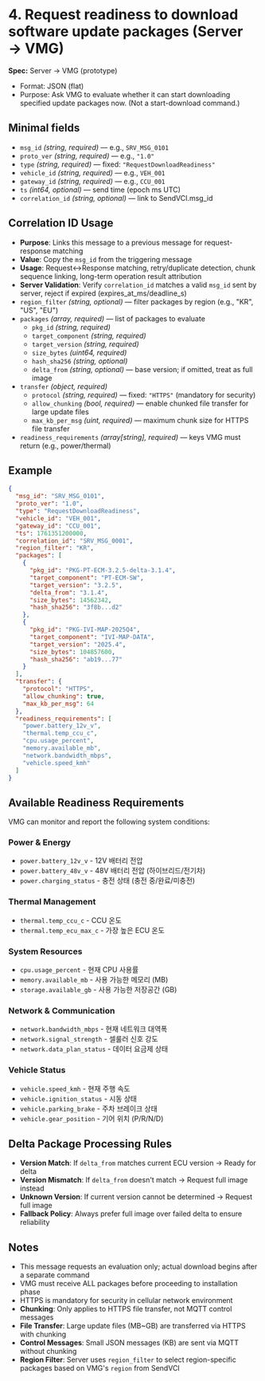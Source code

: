 # 4. Request readiness to download software update packages (Server → VMG)

**Spec:** Server → VMG (prototype)

- Format: JSON (flat)
- Purpose: Ask VMG to evaluate whether it can start downloading specified update packages now. (Not a start-download command.)

## Minimal fields
- `msg_id` *(string, required)* — e.g., `SRV_MSG_0101`
- `proto_ver` *(string, required)* — e.g., `"1.0"`
- `type` *(string, required)* — fixed: `"RequestDownloadReadiness"`
- `vehicle_id` *(string, required)* — e.g., `VEH_001`
- `gateway_id` *(string, required)* — e.g., `CCU_001`
- `ts` *(int64, optional)* — send time (epoch ms UTC)
- `correlation_id` *(string, optional)* — link to SendVCI.msg_id

## Correlation ID Usage
- **Purpose**: Links this message to a previous message for request-response matching
- **Value**: Copy the `msg_id` from the triggering message
- **Usage**: Request↔Response matching, retry/duplicate detection, chunk sequence linking, long-term operation result attribution
- **Server Validation**: Verify `correlation_id` matches a valid `msg_id` sent by server, reject if expired (expires_at_ms/deadline_s)
- `region_filter` *(string, optional)* — filter packages by region (e.g., "KR", "US", "EU")
- `packages` *(array, required)* — list of packages to evaluate
  - `pkg_id` *(string, required)*
  - `target_component` *(string, required)*
  - `target_version` *(string, required)*
  - `size_bytes` *(uint64, required)*
  - `hash_sha256` *(string, optional)*
  - `delta_from` *(string, optional)* — base version; if omitted, treat as full image
- `transfer` *(object, required)*
  - `protocol` *(string, required)* — fixed: `"HTTPS"` (mandatory for security)
  - `allow_chunking` *(bool, required)* — enable chunked file transfer for large update files
  - `max_kb_per_msg` *(uint, required)* — maximum chunk size for HTTPS file transfer
- `readiness_requirements` *(array[string], required)* — keys VMG must return (e.g., power/thermal)

## Example
```json
{
  "msg_id": "SRV_MSG_0101",
  "proto_ver": "1.0",
  "type": "RequestDownloadReadiness",
  "vehicle_id": "VEH_001",
  "gateway_id": "CCU_001",
  "ts": 1761351200000,
  "correlation_id": "SRV_MSG_0001",
  "region_filter": "KR",
  "packages": [
    {
      "pkg_id": "PKG-PT-ECM-3.2.5-delta-3.1.4",
      "target_component": "PT-ECM-SW",
      "target_version": "3.2.5",
      "delta_from": "3.1.4",
      "size_bytes": 14562342,
      "hash_sha256": "3f8b...d2"
    },
    {
      "pkg_id": "PKG-IVI-MAP-2025Q4",
      "target_component": "IVI-MAP-DATA",
      "target_version": "2025.4",
      "size_bytes": 104857600,
      "hash_sha256": "ab19...77"
    }
  ],
  "transfer": {
    "protocol": "HTTPS",
    "allow_chunking": true,
    "max_kb_per_msg": 64
  },
  "readiness_requirements": [
    "power.battery_12v_v",
    "thermal.temp_ccu_c",
    "cpu.usage_percent",
    "memory.available_mb",
    "network.bandwidth_mbps",
    "vehicle.speed_kmh"
  ]
}
```

## Available Readiness Requirements
VMG can monitor and report the following system conditions:

### **Power & Energy**
- `power.battery_12v_v` - 12V 배터리 전압
- `power.battery_48v_v` - 48V 배터리 전압 (하이브리드/전기차)
- `power.charging_status` - 충전 상태 (충전 중/완료/미충전)

### **Thermal Management**
- `thermal.temp_ccu_c` - CCU 온도
- `thermal.temp_ecu_max_c` - 가장 높은 ECU 온도

### **System Resources**
- `cpu.usage_percent` - 현재 CPU 사용률
- `memory.available_mb` - 사용 가능한 메모리 (MB)
- `storage.available_gb` - 사용 가능한 저장공간 (GB)

### **Network & Communication**
- `network.bandwidth_mbps` - 현재 네트워크 대역폭
- `network.signal_strength` - 셀룰러 신호 강도
- `network.data_plan_status` - 데이터 요금제 상태

### **Vehicle Status**
- `vehicle.speed_kmh` - 현재 주행 속도
- `vehicle.ignition_status` - 시동 상태
- `vehicle.parking_brake` - 주차 브레이크 상태
- `vehicle.gear_position` - 기어 위치 (P/R/N/D)

## Delta Package Processing Rules
- **Version Match**: If `delta_from` matches current ECU version → Ready for delta
- **Version Mismatch**: If `delta_from` doesn't match → Request full image instead
- **Unknown Version**: If current version cannot be determined → Request full image
- **Fallback Policy**: Always prefer full image over failed delta to ensure reliability

## Notes
- This message requests an evaluation only; actual download begins after a separate command
- VMG must receive ALL packages before proceeding to installation phase
- HTTPS is mandatory for security in cellular network environment
- **Chunking**: Only applies to HTTPS file transfer, not MQTT control messages
- **File Transfer**: Large update files (MB~GB) are transferred via HTTPS with chunking
- **Control Messages**: Small JSON messages (KB) are sent via MQTT without chunking
- **Region Filter**: Server uses `region_filter` to select region-specific packages based on VMG's `region` from SendVCI

